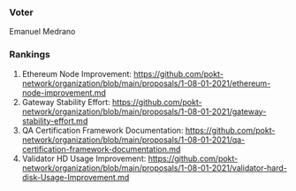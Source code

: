 ### Voter
Emanuel Medrano
### Rankings
1. Ethereum Node Improvement: https://github.com/pokt-network/organization/blob/main/proposals/1-08-01-2021/ethereum-node-improvement.md
2. Gateway Stability Effort: https://github.com/pokt-network/organization/blob/main/proposals/1-08-01-2021/gateway-stability-effort.md
3. QA Certification Framework Documentation: https://github.com/pokt-network/organization/blob/main/proposals/1-08-01-2021/qa-certification-framework-documentation.md
4. Validator HD Usage Improvement: https://github.com/pokt-network/organization/blob/main/proposals/1-08-01-2021/validator-hard-disk-Usage-Improvement.md